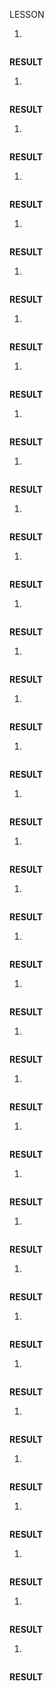 LESSON

1.

```sql

```

**RESULT**




1.

```sql

```

**RESULT**




1.

```sql

```

**RESULT**




1.

```sql

```

**RESULT**




1.

```sql

```

**RESULT**




1.

```sql

```

**RESULT**




1.

```sql

```

**RESULT**




1.

```sql

```

**RESULT**




1.

```sql

```

**RESULT**




1.

```sql

```

**RESULT**




1.

```sql

```

**RESULT**




1.

```sql

```

**RESULT**




1.

```sql

```

**RESULT**




1.

```sql

```

**RESULT**




1.

```sql

```

**RESULT**




1.

```sql

```

**RESULT**




1.

```sql

```

**RESULT**




1.

```sql

```

**RESULT**




1.

```sql

```

**RESULT**




1.

```sql

```

**RESULT**




1.

```sql

```

**RESULT**




1.

```sql

```

**RESULT**




1.

```sql

```

**RESULT**




1.

```sql

```

**RESULT**




1.

```sql

```

**RESULT**




1.

```sql

```

**RESULT**




1.

```sql

```

**RESULT**




1.

```sql

```

**RESULT**




1.

```sql

```

**RESULT**




1.

```sql

```

**RESULT**




1.

```sql

```

**RESULT**




1.

```sql

```

**RESULT**




1.

```sql

```

**RESULT**




1.

```sql

```

**RESULT**




1.

```sql

```

**RESULT**




